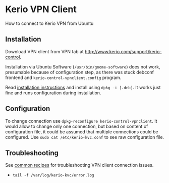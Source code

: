 # Kerio VPN Client

How to connect to Kerio VPN from Ubuntu

## Installation

Download VPN client from VPN tab at http://www.kerio.com/support/kerio-control.

Installation via Ubuntu Software (`/usr/bin/gnome-software`) does not work,
presumable because of configuration step, as there was stuck debconf frontend
and `kerio-control-vpnclient.config` program.

Read [installation instructions][doc] and install using `dpkg -i [.deb]`. It
works just fine and runs configuration during installation.

[doc]: http://download.kerio.com/dwn/kerio-control-vpnclient-linux.deb.readme

## Configuration

To change connection use `dpkg-reconfigure kerio-control-vpnclient`. It would allow to change only one connection, but based on content of configuration file, it could be assumed that multiple connections could be configured. Use `sudo cat /etc/kerio-kvc.conf` to see raw configuration file.

## Troubleshooting

See [common recipes][common-receipes] for troubleshooting VPN client connection issues.

- `tail -f /var/log/kerio-kvc/error.log`

[common-receipes]: https://github.com/irnc/ubuntu-vpn-clients/blob/master/common-troubleshooting-recipes.md
